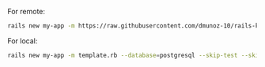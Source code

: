 For remote:

```bash
rails new my-app -m https://raw.githubusercontent.com/dmunoz-10/rails-kickstarter/refs/heads/main/template.rb --database=postgresql --skip-test --skip-javascript
```

For local:

```bash
rails new my-app -m template.rb --database=postgresql --skip-test --skip-javascript
```
